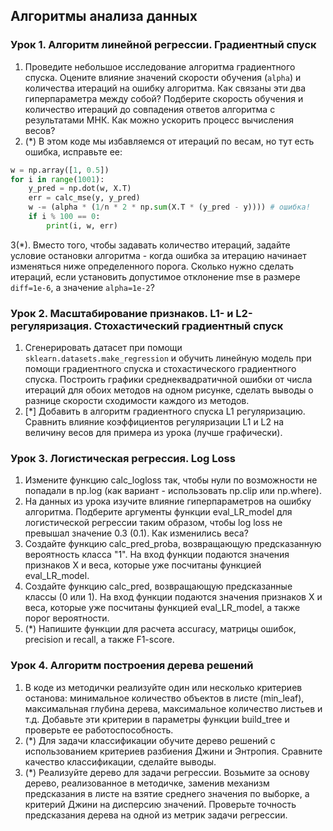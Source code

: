
## Алгоритмы анализа данных

### Урок 1. Алгоритм линейной регрессии. Градиентный спуск

1. Проведите небольшое исследование алгоритма градиентного спуска. Оцените влияние значений скорости обучения (`alpha`) и количества итераций на ошибку алгоритма. Как связаны эти два гиперпараметра между собой? Подберите скорость обучения и количество итераций до совпадения ответов алгоритма с результатами МНК. Как можно ускорить процесс вычисления весов?
2. (*) В этом коде мы избавляемся от итераций по весам, но тут есть ошибка, исправьте ее:

```python
w = np.array([1, 0.5])
for i in range(1001):
    y_pred = np.dot(w, X.T)
    err = calc_mse(y, y_pred)
    w -= (alpha * (1/n * 2 * np.sum(X.T * (y_pred - y)))) # ошибка!
    if i % 100 == 0:
        print(i, w, err)
```

3(*). Вместо того, чтобы задавать количество итераций, задайте условие остановки алгоритма - когда ошибка за итерацию начинает изменяться ниже определенного порога. Сколько нужно сделать итераций, если установить допустимое отклонение mse в размере `diff=1e-6`, а значение `alpha=1e-2`?

### Урок 2. Масштабирование признаков. L1- и L2-регуляризация. Стохастический градиентный спуск

1. Сгенерировать датасет при помощи `sklearn.datasets.make_regression` и обучить линейную модель при помощи градиентного спуска и стохастического градиентного спуска. Построить графики среднеквадратичной ошибки от числа итераций для обоих методов на одном рисунке, сделать выводы о разнице скорости сходимости каждого из методов.
2. [*] Добавить в алгоритм градиентного спуска L1 регуляризацию. Сравнить влияние коэффициентов регуляризации L1 и L2 на величину весов для примера из урока (лучше графически).

### Урок 3. Логистическая регрессия. Log Loss

1. Измените функцию calc_logloss так, чтобы нули по возможности не попадали в np.log (как вариант - использовать np.clip или np.where).
2. На данных из урока изучите влияние гиперпараметров на ошибку алгоритма. Подберите аргументы функции eval_LR_model для логистической регрессии таким образом, чтобы log loss не превышал значение 0.3 (0.1). Как изменились веса?
3. Создайте функцию calc_pred_proba, возвращающую предсказанную вероятность класса "1". На вход функции подаются значения признаков Х и веса, которые уже посчитаны функцией eval_LR_model.
4. Создайте функцию calc_pred, возвращающую предсказанные классы (0 или 1). На вход функции подаются значения признаков Х и веса, которые уже посчитаны функцией eval_LR_model, а также порог вероятности.
5. (*) Напишите функции для расчета accuracy, матрицы ошибок, precision и recall, а также F1-score.

### Урок 4. Алгоритм построения дерева решений

1. В коде из методички реализуйте один или несколько критериев останова: минимальное количество объектов в листе (min_leaf), максимальная глубина дерева, максимальное количество листьев и т.д. Добавьте эти критерии в параметры функции build_tree и проверьте ее работоспособность.
2. (*) Для задачи классификации обучите дерево решений с использованием критериев разбиения Джини и Энтропия. Сравните качество классификации, сделайте выводы.
3. (*) Реализуйте дерево для задачи регрессии. Возьмите за основу дерево, реализованное в методичке, заменив механизм предсказания в листе на взятие среднего значения по выборке, а критерий Джини на дисперсию значений. Проверьте точность предсказания дерева на одной из метрик задачи регрессии.


